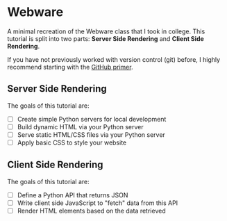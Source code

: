 # Webware

A minimal recreation of the Webware class that I took in college. This tutorial is split into two parts: **Server Side Rendering** and **Client Side Rendering**.

If you have not previously worked with version control (git) before, I highly recommend starting with the [GitHub primer](github-primer/README.md).

## Server Side Rendering

The goals of this tutorial are:

- [ ] Create simple Python servers for local development
- [ ] Build dynamic HTML via your Python server
- [ ] Serve static HTML/CSS files via your Python server
- [ ] Apply basic CSS to style your website

## Client Side Rendering

The goals of this tutorial are:

- [ ] Define a Python API that returns JSON
- [ ] Write client side JavaScript to "fetch" data from this API
- [ ] Render HTML elements based on the data retrieved
